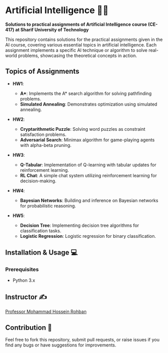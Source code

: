 
# Artificial Intelligence 🤖🧠

**Solutions to practical assignments of Artificial Intelligence course (CE-417) at Sharif University of Technology**

This repository contains solutions for the practical assignments given in the AI course, covering various essential topics in artificial intelligence. Each assignment implements a specific AI technique or algorithm to solve real-world problems, showcasing the theoretical concepts in action.

## Topics of Assignments

* **HW1**:  
    * **A\***: Implements the A* search algorithm for solving pathfinding problems.
    * **Simulated Annealing**: Demonstrates optimization using simulated annealing.
    
* **HW2**:  
    * **Cryptarithmetic Puzzle**: Solving word puzzles as constraint satisfaction problems.
    * **Adversarial Search**: Minimax algorithm for game-playing agents with alpha-beta pruning.
    
* **HW3**:  
    * **Q-Tabular**: Implementation of Q-learning with tabular updates for reinforcement learning.
    * **RL Chat**: A simple chat system utilizing reinforcement learning for decision-making.
    
* **HW4**:  
    * **Bayesian Networks**: Building and inference on Bayesian networks for probabilistic reasoning.
    
* **HW5**:  
    * **Decision Tree**: Implementing decision tree algorithms for classification tasks.
    * **Logistic Regression**: Logistic regression for binary classification.

## Installation & Usage 💻

### Prerequisites
- Python 3.x


## Instructor ✍
[Professor Mohammad Hossein Rohban](https://www.linkedin.com/in/mohammad-hossein-rohban-75567677/?originalSubdomain=ir)

## Contribution 👥
Feel free to fork this repository, submit pull requests, or raise issues if you find any bugs or have suggestions for improvements.
